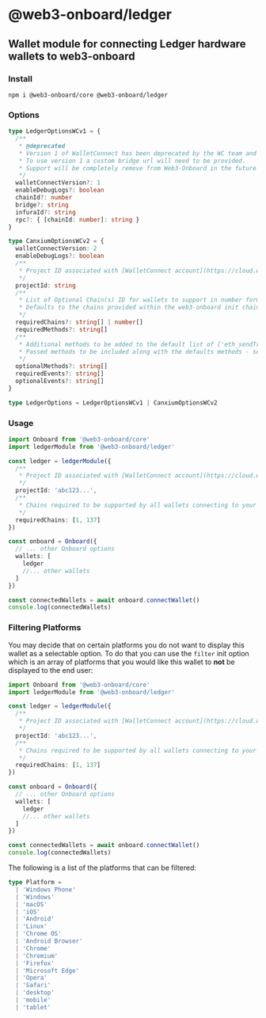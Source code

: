 # @web3-onboard/ledger

## Wallet module for connecting Ledger hardware wallets to web3-onboard

### Install

`npm i @web3-onboard/core @web3-onboard/ledger`

### Options

```typescript
type LedgerOptionsWCv1 = {
  /**
   * @deprecated
   * Version 1 of WalletConnect has been deprecated by the WC team and the WC bridge is not available.
   * To use version 1 a custom bridge url will need to be provided.
   * Support will be completely remove from Web3-Onboard in the future
   */
  walletConnectVersion?: 1
  enableDebugLogs?: boolean
  chainId?: number
  bridge?: string
  infuraId?: string
  rpc?: { [chainId: number]: string }
}

type CanxiumOptionsWCv2 = {
  walletConnectVersion: 2
  enableDebugLogs?: boolean
  /**
   * Project ID associated with [WalletConnect account](https://cloud.walletconnect.com)
   */
  projectId: string
  /**
   * List of Optional Chain(s) ID for wallets to support in number format (integer or hex)
   * Defaults to the chains provided within the web3-onboard init chain property
   */
  requiredChains?: string[] | number[]
  requiredMethods?: string[]
  /**
   * Additional methods to be added to the default list of ['eth_sendTransaction',  'eth_signTransaction',  'personal_sign',  'eth_sign',  'eth_signTypedData',  'eth_signTypedData_v4']
   * Passed methods to be included along with the defaults methods - see https://docs.walletconnect.com/2.0/web/walletConnectModal/options
   */
  optionalMethods?: string[]
  requiredEvents?: string[]
  optionalEvents?: string[]
}

type LedgerOptions = LedgerOptionsWCv1 | CanxiumOptionsWCv2
```

### Usage

```typescript
import Onboard from '@web3-onboard/core'
import ledgerModule from '@web3-onboard/ledger'

const ledger = ledgerModule({
  /**
   * Project ID associated with [WalletConnect account](https://cloud.walletconnect.com)
   */
  projectId: 'abc123...',
  /**
   * Chains required to be supported by all wallets connecting to your DApp
   */
  requiredChains: [1, 137]
})

const onboard = Onboard({
  // ... other Onboard options
  wallets: [
    ledger
    //... other wallets
  ]
})

const connectedWallets = await onboard.connectWallet()
console.log(connectedWallets)
```

### Filtering Platforms

You may decide that on certain platforms you do not want to display this wallet as a selectable option. To do that you can use the `filter` init option which is an array of platforms that you would like this wallet to **not** be displayed to the end user:

```typescript
import Onboard from '@web3-onboard/core'
import ledgerModule from '@web3-onboard/ledger'

const ledger = ledgerModule({
  /**
   * Project ID associated with [WalletConnect account](https://cloud.walletconnect.com)
   */
  projectId: 'abc123...',
  /**
   * Chains required to be supported by all wallets connecting to your DApp
   */
  requiredChains: [1, 137]
})

const onboard = Onboard({
  // ... other Onboard options
  wallets: [
    ledger
    //... other wallets
  ]
})

const connectedWallets = await onboard.connectWallet()
console.log(connectedWallets)
```

The following is a list of the platforms that can be filtered:

```typescript
type Platform =
  | 'Windows Phone'
  | 'Windows'
  | 'macOS'
  | 'iOS'
  | 'Android'
  | 'Linux'
  | 'Chrome OS'
  | 'Android Browser'
  | 'Chrome'
  | 'Chromium'
  | 'Firefox'
  | 'Microsoft Edge'
  | 'Opera'
  | 'Safari'
  | 'desktop'
  | 'mobile'
  | 'tablet'
```
